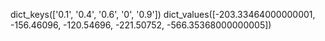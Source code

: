 dict_keys(['0.1', '0.4', '0.6', '0', '0.9'])
dict_values([-203.33464000000001, -156.46096, -120.54696, -221.50752, -566.35368000000005])